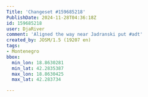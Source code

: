 ```yaml
---
Title: 'Changeset #159685218'
PublishDate: 2024-11-28T04:36:18Z
id: 159685218
user: DjaRiver
comment: 'Aligned the way near Jadranski put #adt'
created_by: JOSM/1.5 (19207 en)
tags:
- Montenegro
bbox:
  min_lon: 18.8630281
  min_lat: 42.2835387
  max_lon: 18.8630425
  max_lat: 42.283734

---
```

